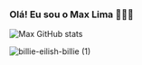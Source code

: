 ### Olá! Eu sou o Max Lima 🙋🏻‍♂️  

![Max GitHub stats](https://github-readme-stats.vercel.app/api?username=maxlima13&show_icons=true&theme=tokyonight)


![billie-eilish-billie (1)](https://github.com/user-attachments/assets/99898e93-ad2d-4666-9d52-4bda1ae7ae92)


